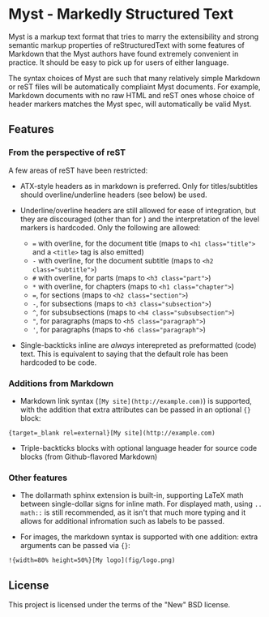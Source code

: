 # Myst - Markedly Structured Text

Myst is a markup text format that tries to marry the extensibility and strong semantic markup properties of reStructuredText with some features of Markdown that the Myst authors have found extremely convenient in practice. It should be easy to pick up for users of either language.

The syntax choices of Myst are such that many relatively simple Markdown or reST files will be automatically compliaint Myst documents. For example, Markdown documents with no raw HTML and reST ones whose choice of header markers matches the Myst spec, will automatically be valid Myst.


## Features

### From the perspective of reST

A few areas of reST have been restricted:

* ATX-style headers as in markdown is preferred.  Only for titles/subtitles should overline/underline headers (see below) be used.

* Underline/overline headers are still allowed for ease of integration, but they are discouraged (other than for ) and the interpretation of the level markers is hardcoded. Only the following are allowed:

    - `=` with overline, for the document title (maps to `<h1 class="title">` and a `<title>` tag is also emitted)
    - `-` with overline, for the document subtitle (maps to `<h2 class="subtitle">`)
    - `#` with overline, for parts (maps to `<h3 class="part">`)
    - `*` with overline, for chapters (maps to `<h1 class="chapter">`)
    - `=`, for sections (maps to `<h2 class="section">`)
    - `-`, for subsections (maps to `<h3 class="subsection">`)
    - `^`, for subsubsections (maps to `<h4 class="subsubsection">`)
    - `"`, for paragraphs (maps to `<h5 class="paragraph">`)
    - `'`, for paragraphs (maps to `<h6 class="paragraph">`)

* Single-backticks inline are *always* interepreted as preformatted (code) text. This is equivalent to saying that the default role has been hardcoded to be code.

### Additions from Markdown 

* Markdown link syntax (`[My site](http://example.com)`) is supported, with the addition that extra attributes can be passed in an optional `{}` block:

```
{target=_blank rel=external}[My site](http://example.com)
```

* Triple-backticks blocks with optional language header for source code blocks (from Github-flavored Markdown)


### Other features

* The dollarmath sphinx extension is built-in, supporting LaTeX math between single-dollar signs for inline math. For displayed math, using `.. math::` is still recommended, as it isn't that much more typing and it allows for additional infromation such as labels to be passed.

* For images, the markdown syntax is supported with one addition: extra arguments can be passed via `{}`:

```
!{width=80% height=50%}[My logo](fig/logo.png)
```


## License

This project is licensed under the terms of the "New" BSD license.
